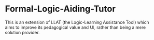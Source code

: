 # Formal-Logic-Aiding-Tutor

This is an extension of LLAT (the Logic-Learning Assistance Tool) which aims to improve its pedagogical value and UI, rather than being a mere solution provider.
